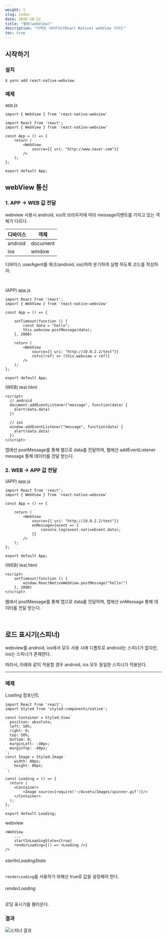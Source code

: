 ```yaml
---
weight: 1
slug: index
date: 2020-10-22
title: "웹뷰(webView)"
description: "리액트 네이티브(React Native) webView 가이드"
toc: true
---
```


## 시작하기


### 설치

```
$ yarn add react-native-webview
```

### 예제

app.js
```
import { WebView } from 'react-native-webview'

import React from 'react';
import { WebView } from 'react-native-webview'

const App = () => {
    return (
        <WebView
            source={{ uri: "http://www.naver.com"}}
        />
    );
};

export default App;
```

## webView 통신

### 1. APP -> WEB 값 전달

webview 사용시 android, ios의 브라우저에 따라 message이벤트를 가지고 있는 객체가 다르다.

|디바이스 | 객체 |
|---|-----|
|android|document|
|ios|window|

디바이스 userAgent를 체크(android, ios)하여 분기하여
실행 하도록 코드를 작성하자.

<br>

(APP) app.js
```
import React from 'react';
import { WebView } from 'react-native-webview'

const App = () => {

    setTimeout(function () {
        const data = "hello";
        this.webview.postMessage(data);
    }, 2000)

    return (
        <WebView
            source={{ uri: "http://10.0.2.2/test"}}
            ref={(ref) => (this.webview = ref)}
        />
    );
};

export default App;
```

(WEB) test.html
```
<script>
  // android
  document.addEventListener("message", function(data) {
    alert(data.data)
  })

  // ios
  window.addEventListener("message", function(data) {
    alert(data.data)
  })
</script>
```

앱에선 postMessage를 통해 웹으로 data를 전달하며,
웹에선 addEventListener message 통해 데이터를 전달 받는다.

### 2. WEB -> APP 값 전달

(APP) app.js
```
import React from 'react';
import { WebView } from 'react-native-webview'

const App = () => {

    return (
        <WebView
            source={{ uri: "http://10.0.2.2/test"}}
            onMessage={event => {
                console.log(event.nativeEvent.data);
            }}
        />
    );
};

export default App;
```

(WEB) test.html
```
<script>
	setTimeout(function () {
		window.ReactNativeWebView.postMessage("hello!")
	}, 2000)
</script>
```

웹에서 postMessage를 통해 앱으로 data를 전달하며,
앱에선 onMessage 통해 데이터를 전달 받는다.

<br>

## 로드 표시기(스피너)

webview를 android, ios에서 모두 사용 시에
디폴트로 android는 스피너가 없지만, ios는 스피너가 존재한다.

따라서, 아래와 같이 적용할 경우 android, ios 모두 동일한 스피너가 적용된다.

- - -
### 예제

Loading 컴포넌트
```
import React from 'react';
import Styled from 'styled-components/native';

const Container = Styled.View`
  position: absolute;
  left: 50%;
  right: 0;
  top: 50%;
  bottom: 0;
  marginLeft: -40px;
  marginTop: -40px;
`;
const Image = Styled.Image`
    width: 80px;
    height: 80px;
`;

const Loading = () => {
  return (
    <Container>
        <Image source={require('~/Assets/Images/spinner.gif')}/>
    </Container>
  );
};

export default Loading;
```

webview 
```
<WebView
    ...
    startInLoadingState={true}
    renderLoading={() => <Loading />}
/>
```

###### startInLoadingState
`renderLoading`를 사용하기 위해선 true로 값을 설정해야 한다.

###### renderLoading
로딩 표시기를 불러온다.


### 결과

![스피너 결과](/docs/front/react/reactnative/webview/01.png)


